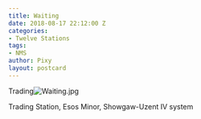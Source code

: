 ```yaml
---
title: Waiting
date: 2018-08-17 22:12:00 Z
categories:
- Twelve Stations
tags:
- NMS
author: Pixy
layout: postcard
---
```



Trading![Waiting.jpg](/uploads/Waiting.jpg)

Trading Station, Esos Minor, Showgaw-Uzent IV system